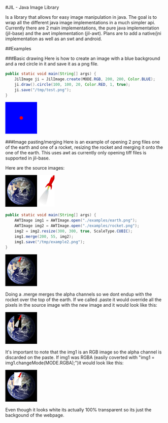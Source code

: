 #JIL - Java Image Library

Is a library that allows for easy image manipulation in java. The goal is to wrap all the different java image implementations in a much simpler api.  Currently there are 2 main implementations, the pure java implementation (jil-base) and the awt implementation (jil-awt).  Plans are to add a native/jni implementation as well as an swt and android.

##Examples

###Basic drawing
Here is how to create an image with a blue background and a red circle in it and save it as a png file.
```java
public static void main(String[] args) {
    JilImage ji = JilImage.create(MODE.RGB, 200, 200, Color.BLUE);
    ji.draw().circle(100, 100, 20, Color.RED, 1, true);
    ji.save("/tmp/test.png");
}

```
<img src="./examples/example1.png" width="100px"/>


###Image pasting/merging
Here is an example of opening 2 png files one of the earth and one of a rocket, resizing the rocket and merging it onto the one of the earth.  This uses awt as currently only opening tiff files is supported in jil-base.

Here are the source images:

<img src="./examples/earth.png" width="100px"/><img src="./examples/rocket.png" height="100px"/>
```java
public static void main(String[] args) {
    AWTImage img1 = AWTImage.open("./examples/earth.png");
    AWTImage img2 = AWTImage.open("./examples/rocket.png");
    img2 = img2.resize(300, 300, true, ScaleType.CUBIC);
    img1.merge(200, 55, img2);
    img1.save("/tmp/example2.png");
}
```
<img src="./examples/example2.png" width="100px"/>

Doing a .merge merges the alpha channels so we dont endup with the rocket over the top of the earth.  If we called .paste it would override all the pixels in the source image with the new image and it would look like this:

<img src="./examples/example3.png" width="100px"/>

It's important to note that the img1 is an RGB image so the alpha channel is discarded on the paste.  If img1 was RGBA (easily coverted with "img1 = img1.changeMode(MODE.RGBA);")it would look like this:

<img src="./examples/example4.png" width="100px"/>

Even though it looks white its actually 100% transparent so its just the backgound of the webpage.

